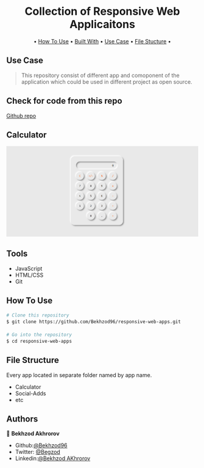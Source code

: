 <h1 align="center">
  <br>
  Collection of Responsive Web Applicaitons
  <br>
</h1>

<p align="center">
  • <a href="#how-to-use">How To Use</a> •
  <a href="#built-with">Built With</a> •
  <a href="#use-case">Use Case</a> •
  <a href="#file-structure">File Stucture</a> •

</p>

## Use Case

> This repository consist of different app and comoponent of the application which could be used in different project as open source.

## Check for code from this repo

<a href="https://github.com/Bekhzod96/responsive-web-apps">Github repo </a>

## Calculator

<img src="./Calculator/img/calculator.png" />

## Tools

- JavaScript
- HTML/CSS
- Git

## How To Use

```bash
# Clone this repository
$ git clone https://github.com/Bekhzod96/responsive-web-apps.git

# Go into the repository
$ cd responsive-web-apps

```

## File Structure

Every app located in separate folder named by app name.

- Calculator
- Social-Adds
- etc

## Authors

👤 **Bekhzod Akhrorov**

- Github:[@Bekhzod96](https://github.com/Bekhzod96)
- Twitter: [@Begzod](https://twitter.com/25d47e8987f740b)
- Linkedin:[@Bekhzod AKhrorov](https://www.linkedin.com/in/bekhzod-akhrorov/)
